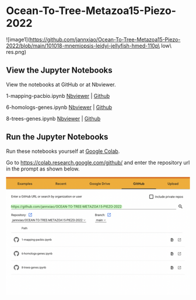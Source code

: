 # Ocean-To-Tree-Metazoa15-Piezo-2022

![image1](https://github.com/jannxiao/Ocean-To-Tree-Metazoa15-Piezo-2022/blob/main/101018-mnemiopsis-leidyi-jellyfish-hmed-110p\ low\ res.png) 

## View the Jupyter Notebooks

View the notebooks at GitHub or at Nbviewer.

1-mapping-pacbio.ipynb    [Nbviewer](https://nbviewer.org/github/jannxiao/Ocean-To-Tree-Metazoa15-Piezo-2022/blob/main/1-mapping-pacbio.ipynb) | [Github](https://github.com/jannxiao/Ocean-To-Tree-Metazoa15-Piezo-2022/blob/main/1-mapping-pacbio.ipynb) 

6-homologs-genes.ipynb    [Nbviewer](https://nbviewer.org/github/jannxiao/Ocean-To-Tree-Metazoa15-Piezo-2022/blob/main/6-homologs-genes.ipynb) | [Github](https://github.com/jannxiao/Ocean-To-Tree-Metazoa15-Piezo-2022/blob/main/6-homologs-genes.ipynb) 

8-trees-genes.ipynb    [Nbviewer](https://nbviewer.org/github/jannxiao/Ocean-To-Tree-Metazoa15-Piezo-2022/blob/main/8-trees-genes.ipynb) | [Github](https://github.com/jannxiao/Ocean-To-Tree-Metazoa15-Piezo-2022/blob/main/8-trees-genes.ipynb) 

## Run the Jupyter Notebooks

Run these notebooks yourself at [Google Colab](https://colab.research.google.com/).

Go to https://colab.research.google.com/github/ and enter the repository url in the prompt as shown below.

![image2](https://github.com/jannxiao/Ocean-To-Tree-Metazoa15-Piezo-2022/blob/main/colab-github-example.jpg)

